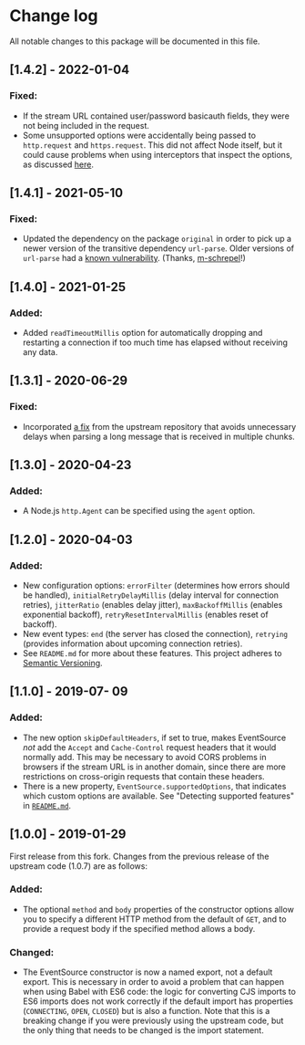 # Change log

All notable changes to this package will be documented in this file.

## [1.4.2] - 2022-01-04
### Fixed:
- If the stream URL contained user/password basicauth fields, they were not being included in the request.
- Some unsupported options were accidentally being passed to `http.request` and `https.request`. This did not affect Node itself, but it could cause problems when using interceptors that inspect the options, as discussed [here](https://github.com/mswjs/interceptors/issues/188).

## [1.4.1] - 2021-05-10
### Fixed:
- Updated the dependency on the package `original` in order to pick up a newer version of the transitive dependency `url-parse`. Older versions of `url-parse` had a [known vulnerability](https://github.com/advisories/GHSA-9m6j-fcg5-2442). (Thanks, [m-schrepel](https://github.com/launchdarkly/js-eventsource/pull/11)!)

## [1.4.0] - 2021-01-25
### Added:
- Added `readTimeoutMillis` option for automatically dropping and restarting a connection if too much time has elapsed without receiving any data.

## [1.3.1] - 2020-06-29
### Fixed:
- Incorporated [a fix](https://github.com/EventSource/eventsource/pull/130) from the upstream repository that avoids unnecessary delays when parsing a long message that is received in multiple chunks.

## [1.3.0] - 2020-04-23
### Added:
- A Node.js `http.Agent` can be specified using the `agent` option.

## [1.2.0] - 2020-04-03
### Added:
- New configuration options: `errorFilter` (determines how errors should be handled), `initialRetryDelayMillis` (delay interval for connection retries), `jitterRatio` (enables delay jitter), `maxBackoffMillis` (enables exponential backoff), `retryResetIntervalMillis` (enables reset of backoff).
- New event types: `end` (the server has closed the connection), `retrying` (provides information about upcoming connection retries).
- See `README.md` for more about these features.
This project adheres to [Semantic Versioning](http://semver.org).

## [1.1.0] - 2019-07- 09

### Added:
- The new option `skipDefaultHeaders`, if set to true, makes EventSource _not_ add the `Accept` and `Cache-Control` request headers that it would normally add. This may be necessary to avoid CORS problems in browsers if the stream URL is in another domain, since there are more restrictions on cross-origin requests that contain these headers.
- There is a new property, `EventSource.supportedOptions`, that indicates which custom options are available. See "Detecting supported features" in [`README.md`](README.md#detecting-supported-features).

## [1.0.0] - 2019-01-29
First release from this fork. Changes from the previous release of the upstream code (1.0.7) are as follows:

### Added:
- The optional `method` and `body` properties of the constructor options allow you to specify a different HTTP method from the default of `GET`, and to provide a request body if the specified method allows a body.

### Changed:
- The EventSource constructor is now a named export, not a default export. This is necessary in order to avoid a problem that  can happen when using Babel with ES6 code: the logic for converting CJS imports to ES6 imports does not work correctly if the default import has properties (`CONNECTING`, `OPEN`, `CLOSED`) but is also a function. Note that this is a breaking change if you were previously using the upstream code, but the only thing that needs to be changed is the import statement.
